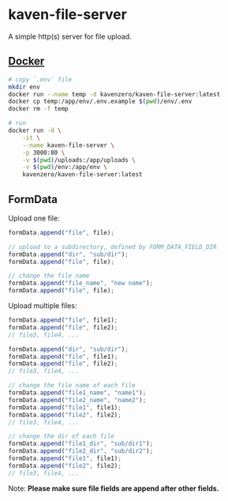 # kaven-file-server

A simple http(s) server for file upload.

## [Docker](https://hub.docker.com/repository/docker/kavenzero/kaven-file-server)

```sh
# copy `.env` file
mkdir env
docker run --name temp -d kavenzero/kaven-file-server:latest
docker cp temp:/app/env/.env.example $(pwd)/env/.env
docker rm -f temp

# run
docker run -d \
    -it \
    --name kaven-file-server \
    -p 3000:80 \
    -v $(pwd)/uploads:/app/uploads \
    -v $(pwd)/env:/app/env \
    kavenzero/kaven-file-server:latest
```

## FormData

Upload one file:

```js
formData.append("file", file);

// upload to a subdirectory, defined by FORM_DATA_FIELD_DIR
formData.append("dir", "sub/dir");
formData.append("file", file);

// change the file name
formData.append("file_name", "new name");
formData.append("file", file);
```

Upload multiple files:

```js
formData.append("file", file1);
formData.append("file", file2);
// file3, file4, ...

formData.append("dir", "sub/dir");
formData.append("file", file1);
formData.append("file", file2);
// file3, file4, ...

// change the file name of each file
formData.append("file1_name", "name1");
formData.append("file2_name", "name2");
formData.append("file1", file1);
formData.append("file2", file2);
// file3, file4, ...

// change the dir of each file
formData.append("file1_dir", "sub/dir1");
formData.append("file2_dir", "sub/dir2");
formData.append("file1", file1);
formData.append("file2", file2);
// file3, file4, ...
```

Note: **Please make sure file fields are append after other fields.**
